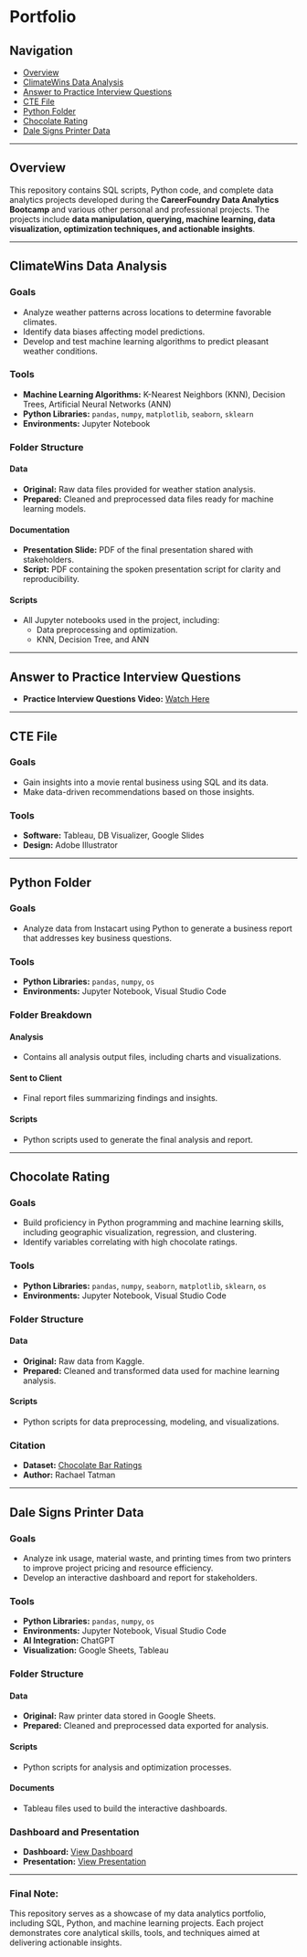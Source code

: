 # **Portfolio**

## Navigation  
- [Overview](#overview)  
- [ClimateWins Data Analysis](#climatewins-data-analysis)  
- [Answer to Practice Interview Questions](#answer-to-practice-interview-questions)  
- [CTE File](#cte-file)  
- [Python Folder](#python-folder)  
- [Chocolate Rating](#chocolate-rating)  
- [Dale Signs Printer Data](#dale-signs-printer-data)  

---

## Overview  
This repository contains SQL scripts, Python code, and complete data analytics projects developed during the **CareerFoundry Data Analytics Bootcamp** and various other personal and professional projects. The projects include **data manipulation, querying, machine learning, data visualization, optimization techniques, and actionable insights**.

---

## ClimateWins Data Analysis  

### Goals  
- Analyze weather patterns across locations to determine favorable climates.  
- Identify data biases affecting model predictions.  
- Develop and test machine learning algorithms to predict pleasant weather conditions.  

### Tools  
- **Machine Learning Algorithms:** K-Nearest Neighbors (KNN), Decision Trees, Artificial Neural Networks (ANN)  
- **Python Libraries:** `pandas`, `numpy`, `matplotlib`, `seaborn`, `sklearn`  
- **Environments:** Jupyter Notebook  

### Folder Structure  

#### **Data**  
- **Original:** Raw data files provided for weather station analysis.  
- **Prepared:** Cleaned and preprocessed data files ready for machine learning models.  

#### **Documentation**  
- **Presentation Slide:** PDF of the final presentation shared with stakeholders.  
- **Script:** PDF containing the spoken presentation script for clarity and reproducibility.  

#### **Scripts**  
- All Jupyter notebooks used in the project, including:  
   - Data preprocessing and optimization.  
   - KNN, Decision Tree, and ANN

---

## Answer to Practice Interview Questions  
- **Practice Interview Questions Video:** [Watch Here](https://vimeo.com/1014067805?share=copy#t=0)  

---

## CTE File  

### Goals  
- Gain insights into a movie rental business using SQL and its data.  
- Make data-driven recommendations based on those insights.  

### Tools  
- **Software:** Tableau, DB Visualizer, Google Slides  
- **Design:** Adobe Illustrator  

---

## Python Folder  

### Goals  
- Analyze data from Instacart using Python to generate a business report that addresses key business questions.  

### Tools  
- **Python Libraries:** `pandas`, `numpy`, `os`  
- **Environments:** Jupyter Notebook, Visual Studio Code  

### Folder Breakdown  

#### **Analysis**  
- Contains all analysis output files, including charts and visualizations.  

#### **Sent to Client**  
- Final report files summarizing findings and insights.  

#### **Scripts**  
- Python scripts used to generate the final analysis and report.  

---

## Chocolate Rating  

### Goals  
- Build proficiency in Python programming and machine learning skills, including geographic visualization, regression, and clustering.  
- Identify variables correlating with high chocolate ratings.  

### Tools  
- **Python Libraries:** `pandas`, `numpy`, `seaborn`, `matplotlib`, `sklearn`, `os`  
- **Environments:** Jupyter Notebook, Visual Studio Code  

### Folder Structure  

#### **Data**  
- **Original:** Raw data from Kaggle.  
- **Prepared:** Cleaned and transformed data used for machine learning analysis.  

#### **Scripts**  
- Python scripts for data preprocessing, modeling, and visualizations.  

### Citation  
- **Dataset:** [Chocolate Bar Ratings](https://www.kaggle.com/datasets/rtatman/chocolate-bar-ratings/data)  
- **Author:** Rachael Tatman  

---

## Dale Signs Printer Data  

### Goals  
- Analyze ink usage, material waste, and printing times from two printers to improve project pricing and resource efficiency.  
- Develop an interactive dashboard and report for stakeholders.  

### Tools  
- **Python Libraries:** `pandas`, `numpy`, `os`  
- **Environments:** Jupyter Notebook, Visual Studio Code  
- **AI Integration:** ChatGPT  
- **Visualization:** Google Sheets, Tableau  

### Folder Structure  

#### **Data**  
- **Original:** Raw printer data stored in Google Sheets.  
- **Prepared:** Cleaned and preprocessed data exported for analysis.  

#### **Scripts**  
- Python scripts for analysis and optimization processes.  

#### **Documents**  
- Tableau files used to build the interactive dashboards.  

### Dashboard and Presentation  
- **Dashboard:** [View Dashboard](https://public.tableau.com/views/DaleSignsDashboardFeb-Oct/Dashboard1?:language=en-US&:sid=&:redirect=auth&:display_count=n&:origin=viz_share_link)  
- **Presentation:** [View Presentation](https://public.tableau.com/views/DaleSignsDashboardFeb-OctPresentation/Feb-OctBreakdown?:language=en-US&:sid=&:redirect=auth&:display_count=n&:origin=viz_share_link)  

---

### **Final Note:**  
This repository serves as a showcase of my data analytics portfolio, including SQL, Python, and machine learning projects. Each project demonstrates core analytical skills, tools, and techniques aimed at delivering actionable insights.
